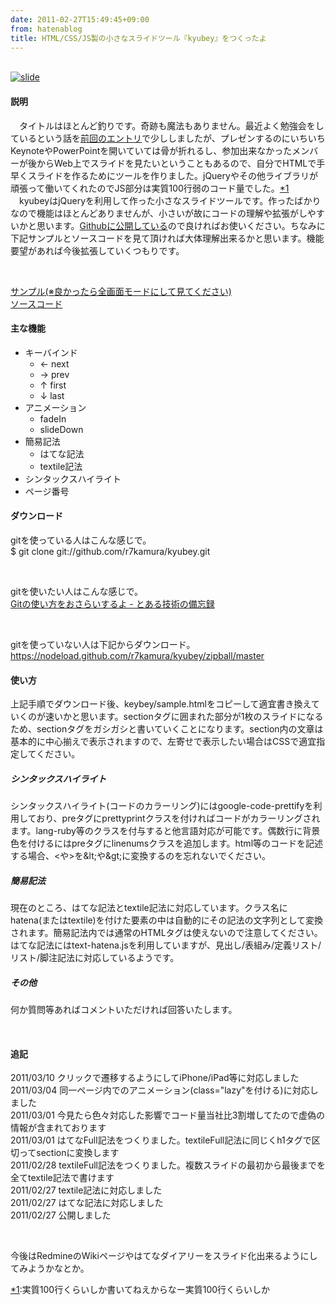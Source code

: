 ```yaml
---
date: 2011-02-27T15:49:45+09:00
from: hatenablog
title: HTML/CSS/JS製の小さなスライドツール『kyubey』をつくったよ
---
```


<p><a href="http://arumakan.org/kyubey/sample.html"><br>
  <img src="http://gyazo.com/cbf2cbc49f709b3f00b84e9958f593e8.png" alt="slide"><br>
</a></p>

<div class="section">
    <h4>説明</h4>
    <p>　タイトルはほとんど釣りです。奇跡も魔法もありません。最近よく勉強会をしているという話を<a href="http://d.hatena.ne.jp/r7kamura/20110222/1298371277">前回のエントリ</a>で少ししましたが、プレゼンするのにいちいちKeynoteやPowerPointを開いていては骨が折れるし、参加出来なかったメンバーが後からWeb上でスライドを見たいということもあるので、自分でHTMLで手早くスライドを作るためにツールを作りました。jQueryやその他ライブラリが頑張って働いてくれたのでJS部分は実質100行弱のコード量でした。<a href="#f1" name="fn1" title="実質100行くらいしか書いてねえからなー実質100行くらいしか">*1</a><br>
　kyubeyはjQueryを利用して作った小さなスライドツールです。作ったばかりなので機能はほとんどありませんが、小さいが故にコードの理解や拡張がしやすいかと思います。<a href="https://github.com/r7kamura/kyubey">Githubに公開している</a>ので良ければお使いください。ちなみに下記サンプルとソースコードを見て頂ければ大体理解出来るかと思います。機能要望があれば今後拡張していくつもりです。</p>
<br>
<p><a href="http://arumakan.org/kyubey/sample.html">サンプル(※良かったら全画面モードにして見てください)</a><br>
<a href="https://github.com/r7kamura/kyubey">ソースコード</a></p>
<p></p>

</div>
<div class="section">
    <h4>主な機能</h4>

<ul>
<li>キーバインド
<ul>
<li>← next</li>
<li>→ prev</li>
<li>↑ first</li>
<li>↓ last</li>
</ul>
</li>
<li>アニメーション
<ul>
<li>fadeIn</li>
<li>slideDown</li>
</ul>
</li>
<li>簡易記法
<ul>
<li>はてな記法</li>
<li>textile記法</li>
</ul>
</li>
<li>シンタックスハイライト</li>
<li>ページ番号</li>
</ul>
</div>
<div class="section">
    <h4>ダウンロード</h4>
    <p>gitを使っている人はこんな感じで。<br>
$ git clone git://github.com/r7kamura/kyubey.git</p>
<br>
<p>gitを使いたい人はこんな感じで。<br>
<a href="http://d.hatena.ne.jp/r7kamura/20110215/1297771813">Gitの使い方をおさらいするよ - とある技術の備忘録</a></p>
<br>
<p>gitを使っていない人は下記からダウンロード。<br>
<a href="https://nodeload.github.com/r7kamura/kyubey/zipball/master">https://nodeload.github.com/r7kamura/kyubey/zipball/master</a></p>
<p></p>

</div>
<div class="section">
    <h4>使い方</h4>
    <p>上記手順でダウンロード後、keybey/sample.htmlをコピーして適宜書き換えていくのが速いかと思います。sectionタグに囲まれた部分が1枚のスライドになるため、sectionタグをガシガシと書いていくことになります。section内の文章は基本的に中心揃えで表示されますので、左寄せで表示したい場合はCSSで適宜指定してください。</p>
<p></p>

<div class="section">
    <h5>シンタックスハイライト</h5>
    <p>シンタックスハイライト(コードのカラーリング)にはgoogle-code-prettifyを利用しており、preタグにprettyprintクラスを付ければコードがカラーリングされます。lang-ruby等のクラスを付与すると他言語対応が可能です。偶数行に背景色を付けるにはpreタグにlinenumsクラスを追加します。html等のコードを記述する場合、&lt;や&gt;を&amp;lt;や&amp;gt;に変換するのを忘れないでください。</p>
<p></p>

</div>
<div class="section">
    <h5>簡易記法</h5>
    <p>現在のところ、はてな記法とtextile記法に対応しています。クラス名にhatena(またはtextile)を付けた要素の中は自動的にその記法の文字列として変換されます。簡易記法内では通常のHTMLタグは使えないので注意してください。はてな記法にはtext-hatena.jsを利用していますが、見出し/表組み/定義リスト/リスト/脚注記法に対応しているようです。</p>
<p></p>

</div>
<div class="section">
    <h5>その他</h5>
    <p>何か質問等あればコメントいただければ回答いたします。</p>
<br>
<p></p>

</div>
</div>
<div class="section">
    <h4>追記</h4>
    <p>2011/03/10 クリックで遷移するようにしてiPhone/iPad等に対応しました<br>
2011/03/04 同一ページ内でのアニメーション(class="lazy"を付ける)に対応しました<br>
2011/03/01 今見たら色々対応した影響でコード量当社比3割増してたので虚偽の情報が含まれております<br>
2011/03/01 はてなFull記法をつくりました。textileFull記法に同じくh1タグで区切ってsectionに変換します<br>
2011/02/28 textileFull記法をつくりました。複数スライドの最初から最後までを全てtextile記法で書けます<br>
2011/02/27 textile記法に対応しました<br>
2011/02/27 はてな記法に対応しました<br>
2011/02/27 公開しました</p>
<br>
<p>今後はRedmineのWikiページやはてなダイアリーをスライド化出来るようにしてみようかなとか。</p>

</div><div class="footnote">
<p class="footnote"><a href="#fn1" name="f1" class="footnote-number">*1</a><span class="footnote-delimiter">:</span><span class="footnote-text">実質100行くらいしか書いてねえからなー実質100行くらいしか</span></p>
</div>
